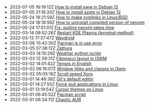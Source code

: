 * 2023-07-05 16:19:12Z [How to install eww in Debian 12](../18)
* 2023-07-05 21:16:20Z [How to install azote in Debian 12](../19)
* 2022-05-24 18:21:59Z [How to make symlinks in Linux/BSD](../17)
* 2022-05-24 18:16:56Z [How to uninstall compiled version of neovim](../16)
* 2022-05-24 17:51:01Z [Fix: quiting neovim takes time](../15)
* 2022-03-14 09:52:26Z [Restart KDE Plasma (*terminal* method)](../14)
* 2022-03-13 17:37:47Z [Waydroid](../13)
* 2022-03-06 10:42:30Z [Pacman is in use error](../12)
* 2022-03-05 07:38:12Z [Zathura](../11)
* 2022-03-03 14:10:29Z [Weather python script](../10)
* 2022-03-03 12:39:31Z [Fibonacci layout in I3WM](../9)
* 2022-03-02 14:01:42Z [Tenses in English](../8)
* 2022-03-02 06:16:07Z [Window titles and classes in i3wm](../7)
* 2022-03-02 05:05:16Z [Scroll speed Xorg](../6)
* 2022-03-01 14:46:38Z [Git's default editor](../5)
* 2022-03-01 14:27:55Z [Force quit applications in Linux](../4)
* 2022-03-01 13:19:54Z [Cursor themes on Linux](../3)
* 2022-03-01 06:45:52Z [Pacman script](../2)
* 2022-03-01 06:34:11Z [Chaotic AUR](../1)
